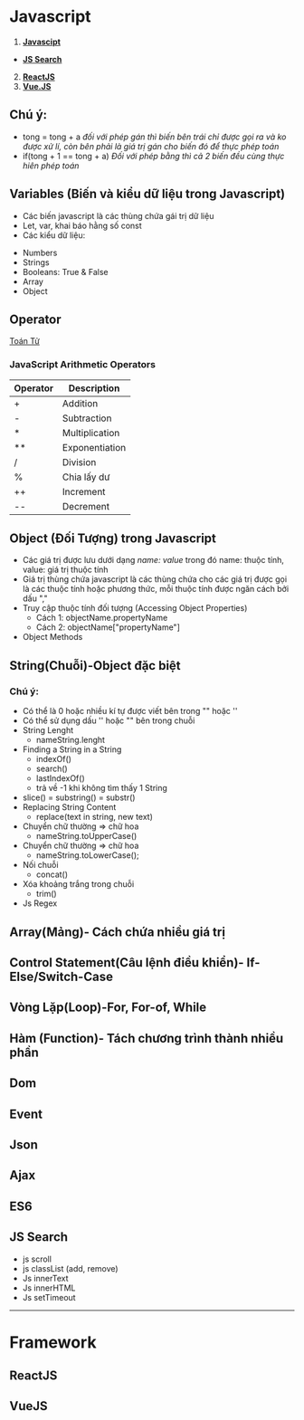 # Javascript
1. **[Javascipt](#javascript)**
- **[JS Search](#js-search)**
2. **[ReactJS](#reactjs)**
3. **[Vue.JS](#vuejs)**
## Chú ý:
   - tong = tong + a *đối với phép gán thì biến bên trái chỉ được gọi ra và ko được xử lí, còn bên phải là giá trị gán cho biến đó để thực phép toán*
   - if(tong + 1 == tong + a) *Đối với phép bằng thì cả 2 biến đều cùng thực hiên phép toán*
   
## Variables (Biến và kiểu dữ liệu trong Javascript)
+ Các biến javascript là các thùng chứa gái trị dữ liệu
+ Let, var, khai báo hằng số const
+ Các kiểu dữ liệu: 
 - Numbers
 - Strings
 - Booleans: True & False
 - Array
 - Object
## Operator   
[Toán Tử](https://developer.mozilla.org/vi/docs/Web/JavaScript/Guide/Expressions_and_Operators)
### JavaScript Arithmetic Operators
| Operator    | Description     |
| ----------- | ----------------|
|+            | Addition        |
| -           | Subtraction     | 
| *           | Multiplication  | 
|**           |	Exponentiation  |
| /           | Division        | 
| %           | Chia lấy dư     | 
| ++          | Increment       | 
| --          | Decrement       | 

## Object (Đối Tượng) trong Javascript
+ Các giá trị được lưu dưới dạng *name: value* trong đó name: thuộc tính, value: giá trị thuộc tính
+ Giá trị thùng chứa javascript là các thùng chứa cho các giá trị được gọi là các thuộc tính hoặc phương thức, mỗi thuộc tính được ngăn cách bởi dấu "," 
+ Truy cập thuộc tính đối tượng (Accessing Object Properties)
   - Cách 1: objectName.propertyName
   - Cách 2: objectName["propertyName"]
+ Object Methods 

## String(Chuỗi)-Object đặc biệt
### Chú ý: 
+ Có thể là 0 hoặc nhiều kí tự được viết bên trong "" hoặc ''
+ Có thể sử dụng dấu '' hoặc "" bên trong chuỗi
+ String Lenght
   - nameString.lenght
+ Finding a String in a String
   - indexOf()
   - search()
   - lastIndexOf()
   - trả về -1 khi không tìm thấy 1 String
+ slice() = substring() = substr()
+ Replacing String Content
   - replace(text in string, new text)
+ Chuyển chữ thường => chữ hoa 
   - nameString.toUpperCase()
+ Chuyển chữ thường => chữ hoa
   - nameString.toLowerCase();
+ Nối chuỗi 
   - concat()
+ Xóa khoảng trắng trong chuỗi
   - trim()
+ Js Regex
   
## Array(Mảng)- Cách chứa nhiều giá trị
## Control Statement(Câu lệnh điều khiển)- If-Else/Switch-Case
## Vòng Lặp(Loop)-For, For-of, While
## Hàm (Function)- Tách chương trình thành nhiều phần
## Dom
## Event 
## Json
## Ajax
## ES6
## JS Search
- js scroll
- js classList (add, remove)
- Js innerText
- Js innerHTML
- Js setTimeout
***
# Framework
## ReactJS
## VueJS

